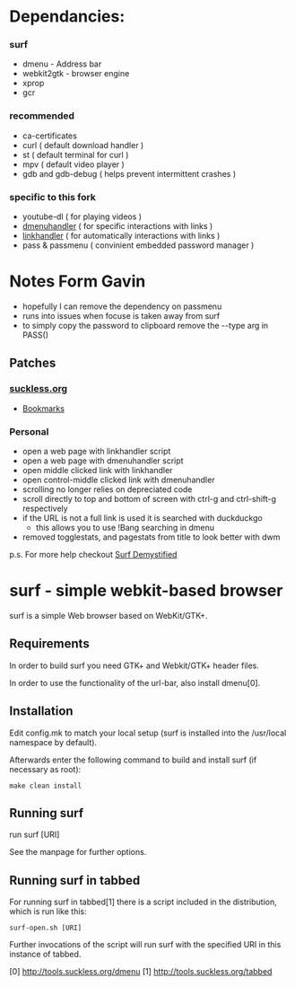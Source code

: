 Dependancies:
=============
### surf
- dmenu - Address bar
- webkit2gtk - browser engine
- xprop
- gcr

### recommended
- ca-certificates
- curl ( default download handler )
- st   ( default terminal for curl )
- mpv  ( default video player )
- gdb and gdb-debug ( helps prevent intermittent crashes )

### specific to this fork
- youtube-dl   ( for playing videos )
- [dmenuhandler](https://github.com/Gavinok/scripts/blob/master/dmenu/dmenuhandler) ( for specific interactions with links )
- [linkhandler](https://github.com/Gavinok/scripts/blob/master/linkhandler)  ( for automatically interactions with links )
- pass & passmenu ( convinient embedded password manager )

Notes Form Gavin
================
- hopefully I can remove the dependency on passmenu
- runs into issues when focuse is taken away from surf
- to simply copy the password to clipboard remove the --type arg in PASS()

## Patches
### [suckless.org](suckless.org)
- [Bookmarks](https://surf.suckless.org/patches/bookmarking/surf-bookmarks-20170722-723ff26.diff)
### Personal
- open a web page with linkhandler script
- open a web page with dmenuhandler script
- open middle clicked link with linkhandler
- open control-middle clicked link with dmenuhandler
- scrolling no longer relies on depreciated code
- scroll directly to top and bottom of screen with ctrl-g and ctrl-shift-g respectively
- if the URL is not a full link is used it is searched with duckduckgo 
    - this allows you to use !Bang searching in dmenu
- removed togglestats, and pagestats from title to look better with dwm

	
p.s. For more help checkout [Surf Demystified](http://troubleshooters.com/linux/surf.htm)

surf - simple webkit-based browser
==================================
surf is a simple Web browser based on WebKit/GTK+.

Requirements
------------
In order to build surf you need GTK+ and Webkit/GTK+ header files.

In order to use the functionality of the url-bar, also install dmenu[0].

Installation
------------
Edit config.mk to match your local setup (surf is installed into
the /usr/local namespace by default).

Afterwards enter the following command to build and install surf (if
necessary as root):

    make clean install

Running surf
------------
run
	surf [URI]

See the manpage for further options.

Running surf in tabbed
----------------------
For running surf in tabbed[1] there is a script included in the distribution,
which is run like this:

	surf-open.sh [URI]

Further invocations of the script will run surf with the specified URI in this
instance of tabbed.

[0] http://tools.suckless.org/dmenu
[1] http://tools.suckless.org/tabbed

